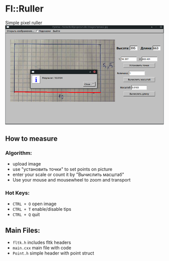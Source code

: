# Fl::Ruller
Simple pixel ruller 
![](https://github.com/sql-enjoyer/Fl-ruller/blob/master/image.png)

## How to measure
### Algorithm:
- upload image
- use "установить точки" to set points on picture
- enter your scale or count it by "Вычислить масштаб"
- Use your mouse and mousewheel to zoom and transport

### Hot Keys:
- `CTRL + O` open image
- `CTRL + T` enable/disable tips
- `CTRL + Q` quit

## Main Files:
- `fltk.h` includes fltk headers
- `main.cxx` main file with code
- `Point.h` simple header with point struct
